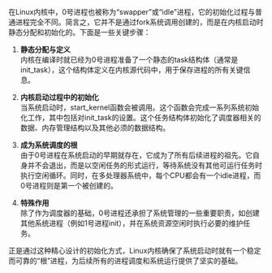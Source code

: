 在Linux内核中，0号进程也被称为“swapper”或“idle”进程，它的初始化过程与普通进程完全不同。简言之，它并不是通过fork系统调用创建的，而是在内核启动时静态分配和初始化的。下面是一些关键步骤：

1. **静态分配与定义**  
   内核在编译时就已经为0号进程准备了一个静态的task结构体（通常是init_task），这个结构体定义在内核源代码中，用于保存进程的所有关键信息。

2. **内核启动过程中的初始化**  
   当系统启动时，start_kernel函数会被调用。这个函数会完成一系列系统初始化工作，其中包括对init_task的设置。这个任务结构体初始化了调度器相关的数据、内存管理结构以及其他必须的数据结构。

3. **成为系统调度的根**  
   由于0号进程在系统启动的早期就存在，它成为了所有后续进程的祖先。它自身并不会退出，而是以空闲任务的形式运行，等待系统没有其他可运行任务时执行空闲循环。同时，在多处理器系统中，每个CPU都会有一个idle进程，而0号进程则是第一个被创建的。

4. **特殊作用**  
   除了作为调度器的基础，0号进程还承担了系统管理的一些重要职责，如创建其他系统进程（例如1号进程init），并在系统资源空闲时执行必要的维护任务。

正是通过这种精心设计的初始化方式，Linux内核确保了系统启动时就有一个稳定而可靠的“根”进程，为后续所有的进程调度和系统运行提供了坚实的基础。